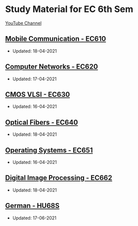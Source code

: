 # Study Material for EC 6th Sem

<div>
<a class="white" href="https://www.youtube.com/c/MohamedFazal"><p><span class="bg"></span><span class="base"></span><span class="text">YouTube Channel</span></p></a>
</div>

## [Mobile Communication - EC610](./docs/EC610)
  - Updated: 18-04-2021

## [Computer Networks - EC620](./docs/EC620)
  - Updated: 17-04-2021

## [CMOS VLSI - EC630](./docs/EC630)
  - Updated: 16-04-2021

## [Optical Fibers - EC640](./docs/EC640)
  - Updated: 18-04-2021

## [Operating Systems - EC651](./docs/EC651)
  - Updated: 16-04-2021

## [Digital Image Processing - EC662](./docs/EC662)
  - Updated: 18-04-2021

## [German - HU68S](./docs/HU68S)
  - Updated: 17-06-2021